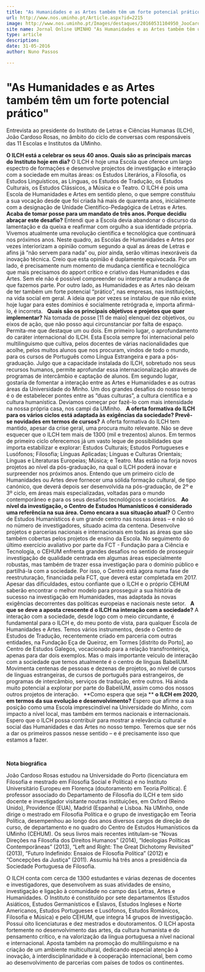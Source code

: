```yaml
---
title: "As Humanidades e as Artes também têm um forte potencial prático"
url: http://www.nos.uminho.pt/Article.aspx?id=2215
image: http://www.nos.uminho.pt/Images/destaques/20160531104950_JooCardosoRosas.jpg
site name: Jornal Online UMINHO "As Humanidades e as Artes também têm um forte potencial prático"
type: article
description: 
date: 31-05-2016
author: Nuno Passos

---
```

# "As Humanidades e as Artes também têm um forte potencial prático"


  

Entrevista ao presidente do Instituto de Letras e Ciências Humanas (ILCH), João Cardoso Rosas, no âmbito do ciclo de conversas com responsáveis das 11 Escolas e Institutos da UMinho.

**O ILCH está a celebrar os seus 40 anos. Quais são as principais marcas do Instituto hoje em dia?** 
O ILCH é hoje uma Escola que oferece um largo espectro de formações e desenvolve projectos de investigação e interação com a sociedade em muitas áreas: os Estudos Literários, a Filosofia, os Estudos Linguísticos, as Línguas, os Estudos de Tradução, os Estudos Culturais, os Estudos Clássicos, a Música e o Teatro. O ILCH é pois uma Escola de Humanidades e Artes em sentido pleno, o que sempre constituiu a sua vocação desde que foi criada há mais de quarenta anos, inicialmente com a designação de Unidade Científico-Pedagógica de Letras e Artes.
 
**Acaba de tomar posse para um mandato de três anos. Porque decidiu abraçar este desafio?** 
Entendi que a Escola devia abandonar o discurso da lamentação e da queixa e reafirmar com orgulho a sua identidade própria. Vivemos atualmente uma revolução científica e tecnológica que continuará nos próximos anos. Neste quadro, as Escolas de Humanidades e Artes por vezes interiorizam a opinião comum segundo a qual as áreas de Letras e afins já “não servem para nada” ou, pior ainda, serão vítimas inexoráveis da inovação técnica. Creio que esta opinião é duplamente equivocada. Por um lado, é precisamente num momento de mudança científica e tecnológica que mais precisamos do apport crítico e criativo das Humanidades e das Artes. Sem ele não é possível compreender ou interpretar a mudança de que fazemos parte. Por outro lado, as Humanidades e as Artes não deixam de ter também um forte potencial “prático”, nas empresas, nas instituições, na vida social em geral. A ideia que por vezes se instalou de que não existe hoje lugar para estes domínios é socialmente retrógrada e, importa afirmá-lo, é incorreta.
 
**Quais são os principais objetivos e projetos que quer implementar?** 
Na tomada de posse [11 de maio] elenquei dez objetivos, ou eixos de ação, que não posso aqui circunstanciar por falta de espaço. Permita-me que destaque um ou dois. Em primeiro lugar, o aprofundamento do caráter internacional do ILCH. Esta Escola sempre foi internacional pelo multilinguismo que cultiva, pelos docentes de várias nacionalidades que acolhe, pelos muitos alunos que nos procuram, vindos de todo o mundo, para os cursos de Português como Língua Estrangeira e para a pós-graduação. Julgo que a capacidade instalada do ILCH, sobretudo nos seus recursos humanos, permite aprofundar essa internacionalização através de programas de intercâmbio e captação de alunos. Em segundo lugar, gostaria de fomentar a interação entre as Artes e Humanidades e as outras áreas da Universidade do Minho. Um dos grandes desafios do nosso tempo é o de estabelecer pontes entre as “duas culturas”, a cultura científica e a cultura humanística. Devíamos começar por fazê-lo com mais intensidade na nossa própria casa, nos campi da UMinho.
 
**A oferta formativa do ILCH para os vários ciclos está adaptada às exigências da sociedade? Prevê-se novidades em termos de cursos?** 
A oferta formativa do ILCH tem mantido, apesar da crise geral, uma procura muito relevante. Não se deve esquecer que o ILCH tem mais de 1300 (mil e trezentos) alunos. Em termos de primeiro ciclo oferecemos já um vasto leque de possibilidades que importa estabilizar e explorar: Estudos Culturais; Estudos Portugueses e Lusófonos; Filosofia; Línguas Aplicadas; Línguas e Culturas Orientais; Línguas e Literaturas Europeias; Música; e Teatro. Mas estão na forja novos projetos ao nível da pós-graduação, na qual o ILCH poderá inovar e surpreender nos próximos anos. Entendo que um primeiro ciclo de Humanidades ou Artes deve fornecer uma sólida formação cultural, de tipo canónico, que deverá depois ser desenvolvida na pós-graduação, de 2º e 3º ciclo, em áreas mais especializadas, voltadas para o mundo contemporâneo e para os seus desafios tecnológicos e societários.
 
**Ao nível da investigação, o Centro de Estudos Humanísticos é considerado uma referência na sua área. Como encara a sua situação atual?** 
O Centro de Estudos Humanísticos é um grande centro nas nossas áreas – e não só no número de investigadores, situado acima da centena. Desenvolve projetos e parcerias nacionais e internacionais em todas as áreas que são também cobertas pelos projetos de ensino da Escola. No seguimento do último exercício avaliativo por parte da FCT - Fundação para a Ciência e Tecnologia, o CEHUM enfrenta grandes desafios no sentido de prosseguir investigação de qualidade centrada em algumas áreas especialmente robustas, mas também de trazer essa investigação para o domínio público e partilhá-la com a sociedade. Por isso, o Centro está agora numa fase de reestruturação, financiada pela FCT, que deverá estar completada em 2017. Apesar das dificuldades, estou confiante que o ILCH e o próprio CEHUM saberão encontrar o melhor modelo para prosseguir a sua história de sucesso na investigação em Humanidades, mas adaptada às novas exigências decorrentes das políticas europeias e nacionais neste setor.
 
**A que se deve a aposta crescente d** **o ILCH na interação com a sociedade?** 
A interação com a sociedade, desde logo com o meio circundante, é fundamental para o ILCH e, do meu ponto de vista, para qualquer Escola de Humanidades e Artes. Temos vários instrumentos, desde o Centro de Estudos de Tradução, recentemente criado em parceria com outras entidades, na Fundação Eça de Queiroz, em Tormes [distrito do Porto], ao Centro de Estudos Galegos, vocacionado para a relação transfronteiriça, apenas para dar dois exemplos. Mas o mais importante veículo de interação com a sociedade que temos atualmente é o centro de línguas BabeliUM. Movimenta centenas de pessoas e dezenas de projetos, ao nível de cursos de línguas estrangeiras, de cursos de português para estrangeiros, de programas de intercâmbio, serviços de tradução, entre outros. Há ainda muito potencial a explorar por parte do BabeliUM, assim como dos nossos outros projetos de interação.
 
**Como espera que seja ** **o ILCH em 2020, em termos da sua evolução e desenvolvimento?** 
Espero que afirme a sua posição como uma Escola imprescindível na Universidade do Minho, com impacto a nível local, mas também em termos nacionais e internacionais. Espero que o ILCH possa contribuir para mostrar a relevância cultural e social das Humanidades e das Artes no nosso tempo. Teremos que ser nós a dar os primeiros passos nesse sentido – e é precisamente isso que estamos a fazer.
 

 

**Nota biográfica** 

João Cardoso Rosas estudou na Universidade do Porto (licenciatura em Filosofia e mestrado em Filosofia Social e Política) e no Instituto Universitário Europeu em Florença (doutoramento em Teoria Política). É professor associado do Departamento de Filosofia do ILCH e tem sido docente e investigador visitante noutras instituições, em Oxford (Reino Unido), Providence (EUA), Madrid (Espanha) e Lisboa. Na UMinho, onde dirige o mestrado em Filosofia Política e o grupo de investigação em Teoria Política, desempenhou ao longo dos anos diversos cargos de direção de curso, de departamento e no quadro do Centro de Estudos Humanísticos da UMinho (CEHUM). Os seus livros mais recentes intitulam-se “Novas Direções na Filosofia dos Direitos Humanos” (2014), “Ideologias Políticas Contemporâneas” (2013), “Left and Right: The Great Dichotomy Revisited” (2013), “Futuro Indefinido: Ensaios de Filosofia Política” (2012) e “Concepções da Justiça” (2011). Assumiu há três anos a presidência da Sociedade Portuguesa de Filosofia.

O ILCH conta com cerca de 1300 estudantes e várias dezenas de docentes e investigadores, que desenvolvem as suas atividades de ensino, investigação e ligação à comunidade no campo das Letras, Artes e Humanidades. O Instituto é constituído por sete departamentos (Estudos Asiáticos, Estudos Germanísticos e Eslavos, Estudos Ingleses e Norte Americanos, Estudos Portugueses e Lusófonos, Estudos Românicos, Filosofia e Música) e pelo CEHUM, que integra 14 grupos de investigação. Possui oito licenciaturas e dez mestrados e doutoramentos. O ILCH aposta fortemente no desenvolvimento das artes, da cultura humanista e do pensamento crítico, e na valorização da língua portuguesa a nível nacional e internacional. Aposta também na promoção do multilinguismo e na criação de um ambiente multicultural, dedicando especial atenção à inovação, à interdisciplinaridade e à cooperação internacional, bem como ao desenvolvimento de parcerias com países de todos os continentes.
 

